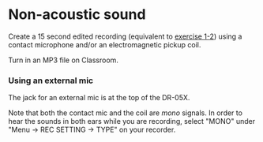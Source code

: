 # Non-acoustic sound

Create a 15 second edited recording (equivalent to [exercise 1-2](../1-2.md)) using a contact microphone and/or an electromagnetic pickup coil.

Turn in an MP3 file on Classroom.


### Using an external mic

The jack for an external mic is at the top of the DR-05X.

Note that both the contact mic and the coil are _mono_ signals. In order to hear the sounds in both ears while you are recording, select "MONO" under "Menu → REC SETTING → TYPE" on your recorder.
